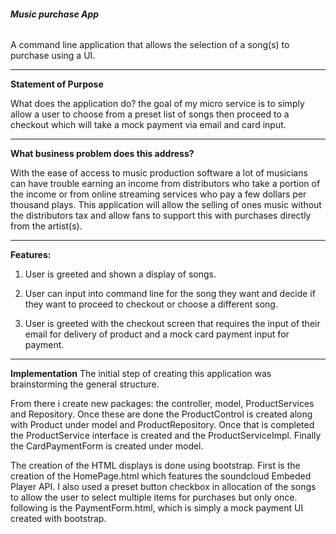 ###### **Music purchase App**

A command line application that allows the selection of a song(s) to purchase using a UI.

---------------------------------------------------------------

**Statement of Purpose**

What does the application do?
the goal of my micro service is to simply allow a user to choose from a preset list of songs then proceed to a checkout which will take a mock payment via email and card input.

---------------------------------------------------------------

**What business problem does this address?**

With the ease of access to music production software a lot of musicians can have trouble earning an income from distributors who take a portion of the income or from online streaming services who pay a few dollars per thousand plays. This application will allow the selling of ones music without the distributors tax and allow fans to support this with purchases directly from the artist(s).

---------------------------------------------------------------

**Features:**
1. User is greeted and shown a display of songs.

2. User can input into command line for the song they want and decide if they want to proceed to checkout or choose a different song.

3. User is greeted with the checkout screen that requires the input of their email for delivery of product and a mock card payment input for payment. 

-------------------------------------------------------------

**Implementation**
The initial step of creating this application was brainstorming the general structure.

From there i create new packages: the controller, model, ProductServices and Repository.
Once these are done the ProductControl is created along with Product under model and ProductRepository. 
Once that is completed the ProductService interface is created and the ProductServiceImpl. 
Finally the CardPaymentForm is created under model. 

The creation of the HTML displays is done using bootstrap. 
First is the creation of the HomePage.html which features the soundcloud Embeded Player API. 
I also used a preset button checkbox in allocation of the songs to allow the user to select multiple items for purchases but only once.
following is the PaymentForm.html, which is simply a mock payment UI created with bootstrap. 



